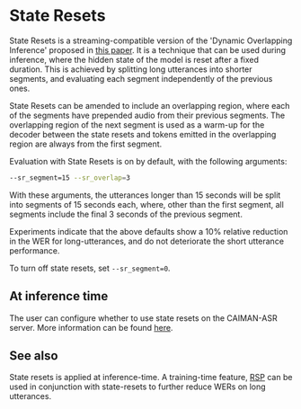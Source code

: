 # State Resets

State Resets is a streaming-compatible version of the 'Dynamic Overlapping Inference' proposed in
[this paper](https://arxiv.org/pdf/1911.02242.pdf).
It is a technique that can be used during inference, where the hidden state of the
model is reset after a fixed duration. This is achieved by splitting long utterances into shorter
segments, and evaluating each segment independently of the previous ones.

State Resets can be amended to include an overlapping region, where each of the
segments have prepended audio from their previous segments. The overlapping region of the next segment is
used as a warm-up for the decoder between the state resets and tokens emitted in the overlapping
region are always from the first segment.

Evaluation with State Resets is on by default, with the following arguments:

```bash
--sr_segment=15 --sr_overlap=3
```

With these arguments, the utterances longer than 15 seconds will be split into segments of 15 seconds each,
where, other than the first
segment, all segments include the final 3 seconds of the previous segment.

Experiments indicate that the above defaults show a 10% relative reduction in the WER for
long-utterances, and do not deteriorate the short utterance performance.

To turn off state resets, set `--sr_segment=0`.

## At inference time

The user can configure whether to use state resets on the CAIMAN-ASR server.
More information can be found [here](../inference/caiman-asr_server.md#state-resets).

## See also

State resets is applied at inference-time. A training-time feature, [RSP](challenging_target_data.md#random_state_passing)
can be used in conjunction with state-resets to further reduce WERs on long utterances.
